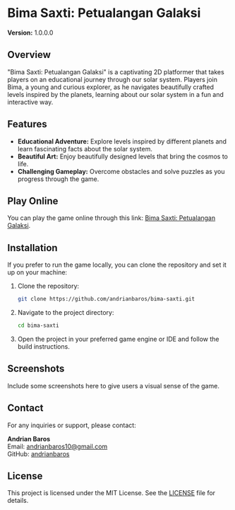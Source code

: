 # Bima Saxti: Petualangan Galaksi

**Version:** 1.0.0.0

## Overview
"Bima Saxti: Petualangan Galaksi" is a captivating 2D platformer that takes players on an educational journey through our solar system. Players join Bima, a young and curious explorer, as he navigates beautifully crafted levels inspired by the planets, learning about our solar system in a fun and interactive way.

## Features
- **Educational Adventure:** Explore levels inspired by different planets and learn fascinating facts about the solar system.
- **Beautiful Art:** Enjoy beautifully designed levels that bring the cosmos to life.
- **Challenging Gameplay:** Overcome obstacles and solve puzzles as you progress through the game.

## Play Online
You can play the game online through this link: [Bima Saxti: Petualangan Galaksi](https://andrianbaros.github.io/BimaSaxti-PetualanganGalaksi/).

## Installation
If you prefer to run the game locally, you can clone the repository and set it up on your machine:

1. Clone the repository:
    ```bash
    git clone https://github.com/andrianbaros/bima-saxti.git
    ```
2. Navigate to the project directory:
    ```bash
    cd bima-saxti
    ```
3. Open the project in your preferred game engine or IDE and follow the build instructions.

## Screenshots
Include some screenshots here to give users a visual sense of the game.

## Contact
For any inquiries or support, please contact:

**Andrian Baros**  
Email: [andrianbaros10@gmail.com](mailto:andrianbaros10@gmail.com)  
GitHub: [andrianbaros](https://github.com/andrianbaros)

## License
This project is licensed under the MIT License. See the [LICENSE](https://github.com/andrianbaros/bima-saxti/blob/main/LICENSE) file for details.

